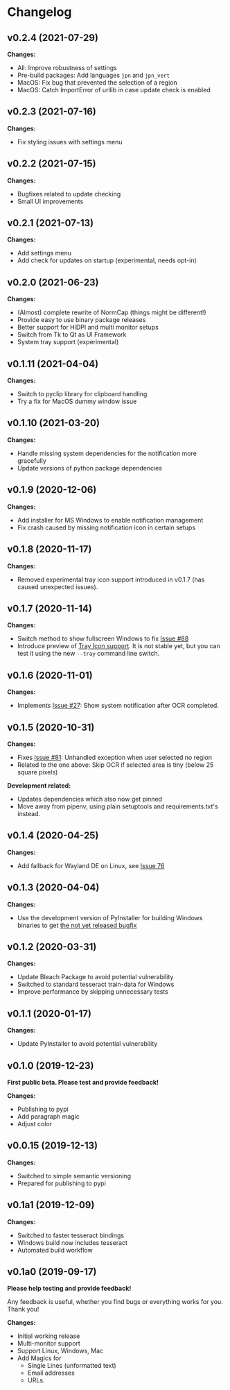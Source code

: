 # Changelog

## v0.2.4 (2021-07-29)

**Changes:**

- All: Improve robustness of settings
- Pre-build packages: Add languages `jpn` and `jpn_vert`
- MacOS: Fix bug that prevented the selection of a region
- MacOS: Catch ImportError of urllib in case update check is enabled

## v0.2.3 (2021-07-16)

**Changes:**

- Fix styling issues with settings menu

## v0.2.2 (2021-07-15)

**Changes:**

- Bugfixes related to update checking
- Small UI improvements

## v0.2.1 (2021-07-13)

**Changes:**

- Add settings menu
- Add check for updates on startup (experimental, needs opt-in)

## v0.2.0 (2021-06-23)

**Changes:**

- (Almost) complete rewrite of NormCap (things might be different!)
- Provide easy to use binary package releases
- Better support for HiDPI and multi monitor setups
- Switch from Tk to Qt as UI Framework
- System tray support (experimental)

## v0.1.11 (2021-04-04)

**Changes:**

- Switch to pyclip library for clipboard handling
- Try a fix for MacOS dummy window issue

## v0.1.10 (2021-03-20)

**Changes:**

- Handle missing system dependencies for the notification more gracefully
- Update versions of python package dependencies

## v0.1.9 (2020-12-06)

**Changes:**

- Add installer for MS Windows to enable notification management
- Fix crash caused by missing notification icon in certain setups

## v0.1.8 (2020-11-17)

**Changes:**

- Removed experimental tray icon support introduced in v0.1.7 (has caused unexpected
  issues).

## v0.1.7 (2020-11-14)

**Changes:**

- Switch method to show fullscreen Windows to fix
  [Issue #88](https://github.com/dynobo/normcap/issues/88)
- Introduce preview of [Tray Icon support](https://github.com/dynobo/normcap/issues/82).
  It is not stable yet, but you can test it using the new `--tray` command line switch.

## v0.1.6 (2020-11-01)

**Changes:**

- Implements [Issue #27](https://github.com/dynobo/normcap/issues/27): Show system
  notification after OCR completed.

## v0.1.5 (2020-10-31)

**Changes:**

- Fixes [Issue #81](https://github.com/dynobo/normcap/issues/81): Unhandled exception
  when user selected no region
- Related to the one above: Skip OCR if selected area is tiny (below 25 square pixels)

**Development related:**

- Updates dependencies which also now get pinned
- Move away from pipenv, using plain setuptools and requirements.txt's instead.

## v0.1.4 (2020-04-25)

**Changes:**

- Add fallback for Wayland DE on Linux, see
  [Issue 76](https://github.com/dynobo/normcap/issues/76#issue-605722434)

## v0.1.3 (2020-04-04)

**Changes:**

- Use the development version of PyInstaller for building Windows binaries to get
  [the not yet released bugfix](https://github.com/pyinstaller/pyinstaller/commit/91481570517707fc70aa70dca9eb986c61eac35d)

## v0.1.2 (2020-03-31)

**Changes:**

- Update Bleach Package to avoid potential vulnerability
- Switched to standard tesseract train-data for Windows
- Improve performance by skipping unnecessary tests

## v0.1.1 (2020-01-17)

**Changes:**

- Update PyInstaller to avoid potential vulnerability

## v0.1.0 (2019-12-23)

**First public beta. Please test and provide feedback!**

**Changes:**

- Publishing to pypi
- Add paragraph magic
- Adjust color

## v0.0.15 (2019-12-13)

**Changes:**

- Switched to simple semantic versioning
- Prepared for publishing to pypi

## v0.1a1 (2019-12-09)

**Changes:**

- Switched to faster tesseract bindings
- Windows build now includes tesseract
- Automated build workflow

## v0.1a0 (2019-09-17)

**Please help testing and provide feedback!**

Any feedback is useful, whether you find bugs or everything works for you. Thank you!

**Changes:**

- Initial working release
- Multi-monitor support
- Support Linux, Windows, Mac
- Add Magics for
  - Single Lines (unformatted text)
  - Email addresses
  - URLs.
